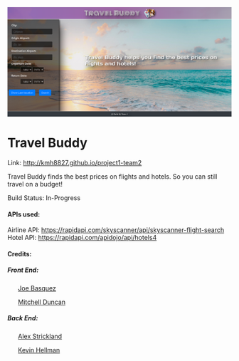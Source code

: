 ![screenshot](/assets/images/Screenshot.png)
# Travel Buddy

Link: http://kmh8827.github.io/project1-team2

Travel Buddy finds the best prices on flights and hotels. So you can still travel on a budget!


Build Status:
In-Progress

#### APIs used:
Airline API: 
https://rapidapi.com/skyscanner/api/skyscanner-flight-search
Hotel API:
https://rapidapi.com/apidojo/api/hotels4

#### Credits: 
##### Front End:
<ul>
  <a href="https://github.com/jbasquez">Joe Basquez</a>

  <a href="https://github.com/mdu830">Mitchell Duncan</a> 
</ul>

##### Back End:
<ul>
  <a href="https://github.com/alexhstrickland">Alex Strickland</a>
  
  <a href="https://github.com/kmh8827">Kevin Hellman</a>
</ul>
